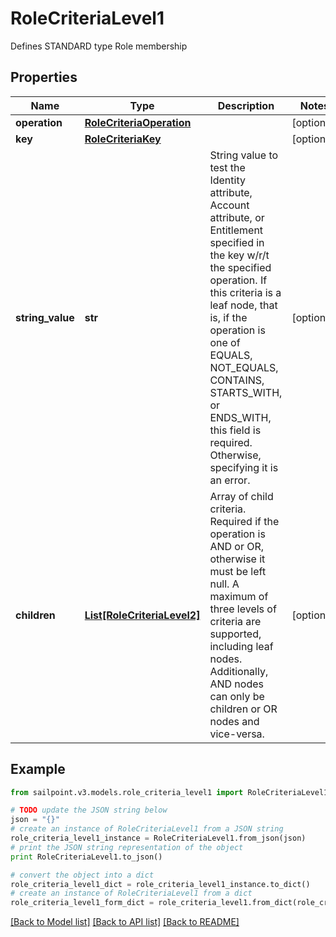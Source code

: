 # RoleCriteriaLevel1

Defines STANDARD type Role membership

## Properties

Name | Type | Description | Notes
------------ | ------------- | ------------- | -------------
**operation** | [**RoleCriteriaOperation**](RoleCriteriaOperation.md) |  | [optional] 
**key** | [**RoleCriteriaKey**](RoleCriteriaKey.md) |  | [optional] 
**string_value** | **str** | String value to test the Identity attribute, Account attribute, or Entitlement specified in the key w/r/t the specified operation. If this criteria is a leaf node, that is, if the operation is one of EQUALS, NOT_EQUALS, CONTAINS, STARTS_WITH, or ENDS_WITH, this field is required. Otherwise, specifying it is an error. | [optional] 
**children** | [**List[RoleCriteriaLevel2]**](RoleCriteriaLevel2.md) | Array of child criteria. Required if the operation is AND or OR, otherwise it must be left null. A maximum of three levels of criteria are supported, including leaf nodes. Additionally, AND nodes can only be children or OR nodes and vice-versa. | [optional] 

## Example

```python
from sailpoint.v3.models.role_criteria_level1 import RoleCriteriaLevel1

# TODO update the JSON string below
json = "{}"
# create an instance of RoleCriteriaLevel1 from a JSON string
role_criteria_level1_instance = RoleCriteriaLevel1.from_json(json)
# print the JSON string representation of the object
print RoleCriteriaLevel1.to_json()

# convert the object into a dict
role_criteria_level1_dict = role_criteria_level1_instance.to_dict()
# create an instance of RoleCriteriaLevel1 from a dict
role_criteria_level1_form_dict = role_criteria_level1.from_dict(role_criteria_level1_dict)
```
[[Back to Model list]](../README.md#documentation-for-models) [[Back to API list]](../README.md#documentation-for-api-endpoints) [[Back to README]](../README.md)


